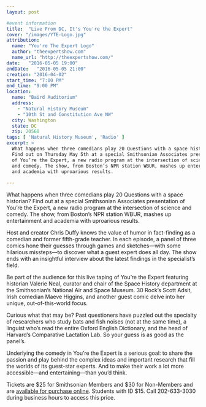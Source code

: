 ```yaml
---
layout: post

#event information
title:  "Live From DC, It's You're the Expert"
cover: "/images/YTE-Logo.jpg"
attribution:
  name: "You're The Expert Logo"
  author: "theexpertshow.com"
  name_url: "http://theexpertshow.com/"
date:   "2016-05-05 19:00"
endDate:   "2016-05-05 21:00"
creation: "2016-04-02"
start_time: "7:00 PM"
end_time: "9:00 PM"
location:
  name: "Baird Auditorium"
  address:
    - "Natural History Museum"
    - "10th St and Constitution Ave NW"
  city: Washington
  state: DC
  zip: 20560
tags: [ 'Natural History Museum', 'Radio' ]
excerpt: >
  What happens when three comedians play 20 Questions with a space historian?
  Find out on Thursday May 5th at a special Smithsonian Associates presentation
  of You’re the Expert, a new radio program at the intersection of science
  and comedy. The show, from Boston’s NPR station WBUR, mashes up entertainment
  and academia with uproarious results.
  
---
```


What happens when three comedians play 20 Questions with a space historian?
Find out at a special Smithsonian Associates presentation of You’re the Expert,
a new radio program at the intersection of science and comedy. The show,
from Boston’s NPR station WBUR, mashes up entertainment and academia with uproarious results.

Host and creator Chris Duffy knows the value of humor in fact-finding
as a comedian and former fifth-grade teacher. In each episode,
a panel of three comics hone their guesses through games and sketches—with
some hilarious missteps—to discover what a guest expert does all day.
The show ends with an insightful interview about the latest findings in
the specialist’s field.

Be part of the audience for this live taping of You’re the Expert featuring
historian Valerie Neal, curator and chair of the Space History department
at the Smithsonian’s National Air and Space Museum. 30 Rock’s Scott Adsit,
Irish comedian Maeve Higgins, and another guest comic delve into her
unique, out-of-this-world focus.     

Curious what that may be? Past questioners have puzzled out the specialty
of researchers who study bats and fish noises (not at the same time),
a linguist who’s read the entire Oxford English Dictionary, and the
head of Harvard’s Comparative Lactation Lab. So your guess is as good as
the panel’s.

Underlying the comedy in You’re the Expert is a serious goal: to share
the passion and play behind the complex ideas and important research that
fill the worlds of its guest-star experts. And to make their work a
lot more accessible—and entertaining—than you’d think.

Tickets are $25 for Smithsonian Members and $30 for Non-Members
and are [available for purchase online](http://smithsonianassociates.org/ticketing/tickets/reserve.aspx?ID=234497).
Students with ID $15. Call 202-633-3030 during business hours to access this price.